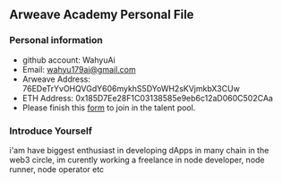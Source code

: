 ## Arweave Academy Personal File

### Personal information

- github account: WahyuAi
- Email: wahyu179ai@gmail.com
- Arweave Address: 76EDeTrYvOHQVGdY606mykhS5DYoWH2sKVjmkbX3CUw
- ETH Address: 0x185D7Ee28F1C03138585e9eb6c12aD060C502CAa
- Please finish this [form](https://docs.google.com/forms/d/e/1FAIpQLSfWA5fIIcBgmRppm3jNz5vmf9Mai_QMVil-2pO4r7YKn_Zhtw/viewform?usp=sf_link) to join in the talent pool.

### Introduce Yourself
 i'am have biggest enthusiast in developing dApps in many chain in the web3 circle, im curently working a freelance in node developer, node runner, node operator etc
